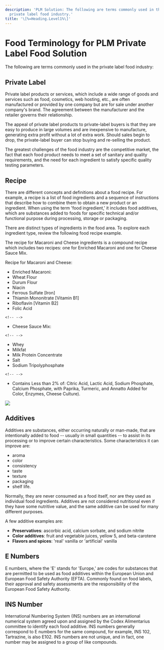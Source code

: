 ```yaml
---
description: 'PLM Solution: The following are terms commonly used in the
  private label food industry.'
title: '\[%=Heading.Level1%\]'
---
```


Food Terminology for PLM Private Label Food Solution
====================================================

The following are terms commonly used in the private label food
industry:

Private Label
-------------

Private label products or services, which include a wide range of goods
and services such as food, cosmetics, web hosting, etc., are often
manufactured or provided by one company but are for sale under another
company\'s brand. The agreement between the manufacturer and the
retailer governs their relationship.

The appeal of private label products to private-label buyers is that
they are easy to produce in large volumes and are inexpensive to
manufacture, generating extra profit without a lot of extra work. Should
sales begin to drop, the private-label buyer can stop buying and
re-selling the product.

The greatest challenges of the food industry are the competitive market,
the fact that each food product needs to meet a set of sanitary and
quality requirements, and the need for each ingredient to satisfy
specific quality testing parameters.

Recipe
------

There are different concepts and definitions about a food recipe. For
example, a recipe is a list of food ingredients and a sequence of
instructions that describe how to combine them to obtain a new product
or an ingredient. When using the term \'food ingredient,\' it includes
food additives, which are substances added to foods for specific
technical and/or functional purpose during processing, storage or
packaging.

There are distinct types of ingredients in the food area. To explore
each ingredient type, review the following food recipe example.

The recipe for Macaroni and Cheese ingredients is a compound recipe
which includes two recipes: one for Enriched Macaroni and one for Cheese
Sauce Mix.

Recipe for Macaroni and Cheese:

-   Enriched Macaroni:
-   Wheat Flour
-   Durum Flour
-   Niacin
-   Ferrous Sulfate \[Iron\]
-   Thiamin Mononitrate \[Vitamin B1\]
-   Riboflavin \[Vitamin B2\]
-   Folic Acid

```{=html}
<!-- -->
```
-   Cheese Sauce Mix:

```{=html}
<!-- -->
```
-   Whey
-   Milkfat
-   Milk Protein Concentrate
-   Salt
-   Sodium Tripolyphosphate

```{=html}
<!-- -->
```
-   Contains Less than 2% of: Citric Acid, Lactic Acid, Sodium
    Phosphate, Calcium Phosphate, with Paprika, Turmeric, and Annatto
    Added for Color, Enzymes, Cheese Culture).

![](../../../Resources/Images/Solution%20Enablement/PLM/01%20Recipe%20Illustration.png)

Additives
---------

Additives are substances, either occurring naturally or man-made, that
are intentionally added to food -- usually in small quantities -- to
assist in its processing or to improve certain characteristics. Some
characteristics it can improve are:

-   aroma
-   color
-   consistency
-   taste
-   texture
-   packaging
-   shelf life.

Normally, they are never consumed as a food itself, nor are they used as
individual food ingredients. Additives are not considered nutritional
even if they have some nutritive value, and the same additive can be
used for many different purposes.

A few additive examples are:

-   **Preservatives**: ascorbic acid, calcium sorbate, and sodium
    nitrite
-   **Color additives**: fruit and vegetable juices, yellow 5, and
    beta-carotene
-   **Flavors and spices**: \'real\' vanilla or \'artificial\' vanilla

E Numbers
---------

E numbers, where the \'E\' stands for \'Europe,\' are codes for
substances that are permitted to be used as food additives within the
European Union and European Food Safety Authority (EFTA). Commonly found
on food labels, their approval and safety assessments are the
responsibility of the European Food Safety Authority.

INS Number
----------

International Numbering System (INS) numbers are an international
numerical system agreed upon and assigned by the Codex Alimentarius
committee to identify each food additive. INS numbers generally
correspond to E numbers for the same compound, for example, INS 102,
Tartrazine, is also E102. INS numbers are not unique, and in fact, one
number may be assigned to a group of like compounds.

